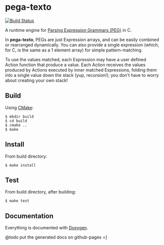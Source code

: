 pega-texto
==========
[![Build Status](https://travis-ci.org/gilzoide/pega-texto.svg?branch=master)](https://travis-ci.org/gilzoide/pega-texto)

A runtime engine for [Parsing Expression Grammars (PEG)](http://bford.info/packrat/) in C.

In __pega-texto__, PEGs are just Expression arrays, and can be easily combined
or rearranged dynamically. You can also provide a single expression (which, for
C, is the same as a 1 element array) for simple pattern-matching.

To use the values matched, each Expression may have a user defined Action
function that produce a value. Each Action receives the values produced by
Actions executed by inner matched Expressions, folding them into a single value
down the stack (yup, recursion!); you don't have to worry about creating your
own stack!


Build
-----
Using [CMake](https://cmake.org/):

	$ mkdir build
	$ cd build
	$ cmake ..
	$ make


Install
-------
From build directory:

	$ make install


Test
----
From build directory, after building:

	$ make test

Documentation
-------------
Everything is documented with [Doxygen](http://www.stack.nl/~dimitri/doxygen/).

@todo put the generated docs on github-pages =]

